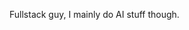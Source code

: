 Fullstack guy, I mainly do AI stuff though.


<!---
Whqat/Whqat is a ✨ special ✨ repository because its `README.md` (this file) appears on your GitHub profile.
You can click the Preview link to take a look at your changes.
--->
